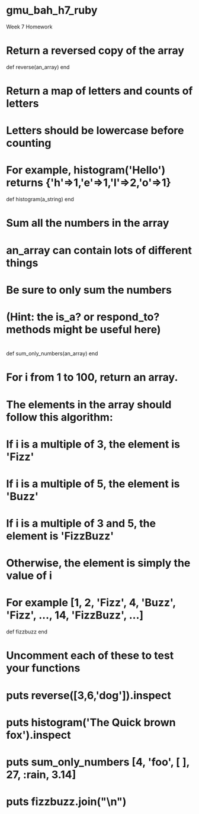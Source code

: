 gmu_bah_h7_ruby
===============

Week 7 Homework 

# Return a reversed copy of the array
def reverse(an_array)
end

# Return a map of letters and counts of letters
# Letters should be lowercase before counting
# For example, histogram('Hello') returns {'h'=>1,'e'=>1,'l'=>2,'o'=>1}
def histogram(a_string)
end

# Sum all the numbers in the array
# an_array can contain lots of different things
# Be sure to only sum the numbers
# (Hint: the is_a? or respond_to? methods might be useful here)
# 
def sum_only_numbers(an_array)
end

# For i from 1 to 100, return an array.
# The elements in the array should follow this algorithm:
# If i is a multiple of 3, the element is 'Fizz'
# If i is a multiple of 5, the element is 'Buzz'
# If i is a multiple of 3 and 5, the element is 'FizzBuzz'
# Otherwise, the element is simply the value of i
# For example [1, 2, 'Fizz', 4, 'Buzz', 'Fizz', ..., 14, 'FizzBuzz', ...]
def fizzbuzz
end

# Uncomment each of these to test your functions
# puts reverse([3,6,'dog']).inspect
# puts histogram('The Quick brown fox').inspect
# puts sum_only_numbers [4, 'foo', [ ], 27, :rain, 3.14]
# puts fizzbuzz.join("\n")


